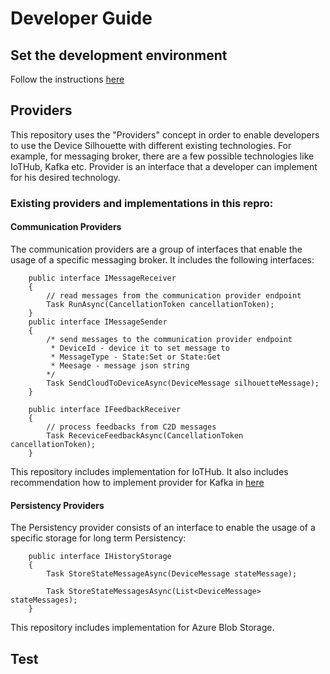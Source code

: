 # Developer Guide


## Set the development environment

Follow the instructions [here](devenvironment.md)

## Providers

This repository uses the "Providers" concept in order to enable developers to use the Device Silhouette with different existing technologies. For example, for messaging broker, there are a few possible technologies like IoTHub, Kafka etc.
Provider is an interface that a developer can implement for his desired technology.

### Existing providers and implementations in this repro:

#### Communication Providers

The communication providers are a group of interfaces that enable the usage of a specific messaging broker.
It includes the following interfaces:

```
    public interface IMessageReceiver
    {
        // read messages from the communication provider endpoint
        Task RunAsync(CancellationToken cancellationToken);
    }
    public interface IMessageSender
    {
        /* send messages to the communication provider endpoint
         * DeviceId - device it to set message to
         * MessageType - State:Set or State:Get
         * Meesage - message json string         
        */
        Task SendCloudToDeviceAsync(DeviceMessage silhouetteMessage);
    }

    public interface IFeedbackReceiver
    {
        // process feedbacks from C2D messages
        Task ReceviceFeedbackAsync(CancellationToken cancellationToken);
    }
```

This repository includes implementation for IoTHub.
It also includes recommendation how to implement provider for Kafka in [here](CommunicationProviderArchitecture.md)

#### Persistency Providers

The Persistency provider consists of an interface to enable the usage of a specific storage for long term Persistency:

```
    public interface IHistoryStorage
    {
        Task StoreStateMessageAsync(DeviceMessage stateMessage);

        Task StoreStateMessagesAsync(List<DeviceMessage> stateMessages);
    }
```
This repository includes implementation for Azure Blob Storage.


## Test 


